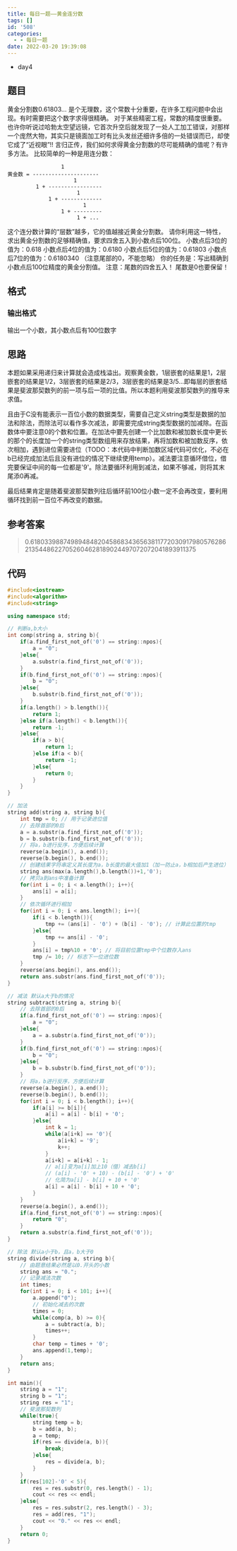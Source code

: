 ```yaml
---
title: 每日一题——黄金连分数
tags: []
id: '508'
categories:
  - - 每日一题
date: 2022-03-20 19:39:08
---
```


*   day4

## 题目

黄金分割数0.61803… 是个无理数，这个常数十分重要，在许多工程问题中会出现。有时需要把这个数字求得很精确。 
对于某些精密工程，常数的精度很重要。也许你听说过哈勃太空望远镜，它首次升空后就发现了一处人工加工错误，对那样一个庞然大物，其实只是镜面加工时有比头发丝还细许多倍的一处错误而已，却使它成了“近视眼”!! 
言归正传，我们如何求得黄金分割数的尽可能精确的值呢？有许多方法。 
比较简单的一种是用连分数：

```
                 1
黄金数 = ---------------------
                     1
         1 + -----------------
                      1
             1 + -------------
                        1
                 1 + ---------
                      1 + ...
```

这个连分数计算的“层数”越多，它的值越接近黄金分割数。 
请你利用这一特性，求出黄金分割数的足够精确值，要求四舍五入到小数点后100位。 
小数点后3位的值为：0.618 
小数点后4位的值为：0.6180 
小数点后5位的值为：0.61803 
小数点后7位的值为：0.6180340 
（注意尾部的0，不能忽略） 
你的任务是：写出精确到小数点后100位精度的黄金分割值。 
注意：尾数的四舍五入！ 尾数是0也要保留！

## 格式

### 输出格式

输出一个小数，其小数点后有100位数字

## 思路

本题如果采用递归来计算就会造成栈溢出。观察黄金数，1层嵌套的结果是1，2层嵌套的结果是1/2，3层嵌套的结果是2/3，3层嵌套的结果是3/5...即每层的嵌套结果是斐波那契数列的前一项与后一项的比值。所以本题利用斐波那契数列的推导来求值。

且由于C没有能表示一百位小数的数据类型，需要自己定义string类型是数据的加法和除法，而除法可以看作多次减法，即需要完成string类型数据的加减除。在函数体中要注意0的个数和位置。在加法中要先创建一个比加数和被加数长度中更长的那个的长度加一个的string类型数组用来存放结果，再将加数和被加数反序，依次相加，遇到进位需要进位（TODO：本代码中判断加数区域代码可优化，不必在b已经完成加法后且没有进位的情况下继续使用temp）。减法要注意循环借位，借完要保证中间的每一位都是'9'。除法要循环利用到减法，如果不够减，则将其末尾添0再减。

最后结果肯定是随着斐波那契数列往后循环前100位小数一定不会再改变，要利用循环找到前一百位不再改变的数据。

## 参考答案

>  0.6180339887498948482045868343656381177203091798057628621354486227052604628189024497072072041893911375

## 代码

```c++
#include<iostream>
#include<algorithm>
#include<string>

using namespace std;

// 判断a,b大小
int comp(string a, string b){
    if(a.find_first_not_of('0') == string::npos){
        a = "0";
    }else{
        a.substr(a.find_first_not_of('0'));
    }
    if(b.find_first_not_of('0') == string::npos){
        b = "0";
    }else{
        b.substr(b.find_first_not_of('0'));
    }
    if(a.length() > b.length()){
        return 1;
    }else if(a.length() < b.length()){
        return -1;
    }else{
        if(a > b){
            return 1;
        }else if(a < b){
            return -1;
        }else{
            return 0;
        }
    }
}

// 加法
string add(string a, string b){
    int tmp = 0; // 用于记录进位值
    // 去除首部的0后
    a = a.substr(a.find_first_not_of('0'));
    b = b.substr(b.find_first_not_of('0'));
    // 将a，b进行反序，方便后续计算
    reverse(a.begin(), a.end());
    reverse(b.begin(), b.end());
    // 创建结果字符串定义其长度为a，b长度的最大值加1（加一防止a，b相加后产生进位）
    string ans(max(a.length(),b.length())+1,'0');
    // 拷贝a到ans中准备计算
    for(int i = 0; i < a.length(); i++){
        ans[i] = a[i];
    }
    // 依次循环进行相加
    for(int i = 0; i < ans.length(); i++){
        if(i < b.length()){
            tmp += (ans[i] - '0') + (b[i] - '0'); // 计算此位置的tmp
        }else{
            tmp += ans[i] - '0';
        }
        ans[i] = tmp%10 + '0'; // 将目前位置tmp中个位数存入ans
        tmp /= 10; // 标志下一位进位数
    }
    reverse(ans.begin(), ans.end());
    return ans.substr(ans.find_first_not_of('0'));
}

// 减法 默认a大于b的情况
string subtract(string a, string b){
    // 去除首部的0后
    if(a.find_first_not_of('0') == string::npos){
        a = "0";
    }else{
        a = a.substr(a.find_first_not_of('0'));
    }
    if(b.find_first_not_of('0') == string::npos){
        b = "0";
    }else{
        b = b.substr(b.find_first_not_of('0'));
    }
    // 将a，b进行反序，方便后续计算
    reverse(a.begin(), a.end());
    reverse(b.begin(), b.end());
    for(int i = 0; i < b.length(); i++){
        if(a[i] >= b[i]){
            a[i] = a[i] - b[i] + '0';
        }else{
            int k = 1;
            while(a[i+k] == '0'){
                a[i+k] = '9';
                k++;
            }
            a[i+k] = a[i+k] - 1;
            // a[i]变为a[i]加上10（借）减去b[i]
            // (a[i] - '0' + 10) - (b[i] - '0') + '0'
            // 化简为a[i] - b[i] + 10 + '0'
            a[i] = a[i] - b[i] + 10 + '0';
        }
    }
    reverse(a.begin(), a.end());
    if(a.find_first_not_of('0') == string::npos){
        return "0";
    }
    return a.substr(a.find_first_not_of('0'));
}

// 除法 默认a小于b，且a，b大于0
string divide(string a, string b){
    // 由题意结果必然是以0.开头的小数
    string ans = "0.";
    // 记录减法次数
    int times;
    for(int i = 0; i < 101; i++){
        a.append("0");
        // 初始化减去的次数
        times = 0;
        while(comp(a, b) >= 0){
            a = subtract(a, b);
            times++;
        }
        char temp = times + '0';
        ans.append(1,temp);
    }
    return ans;
}

int main(){
    string a = "1";
    string b = "1";
    string res = "1";
    // 斐波那契数列
    while(true){
        string temp = b;
        b = add(a, b);
        a = temp;
        if(res == divide(a, b)){
            break;
        }else{
            res = divide(a, b);
        }
    }
    if(res[102]-'0' < 5){
        res = res.substr(0, res.length() - 1);
        cout << res << endl;
    }else{
        res = res.substr(2, res.length() - 3);
        res = add(res, "1");
        cout << "0." << res << endl;
    }
    return 0;
}
```
